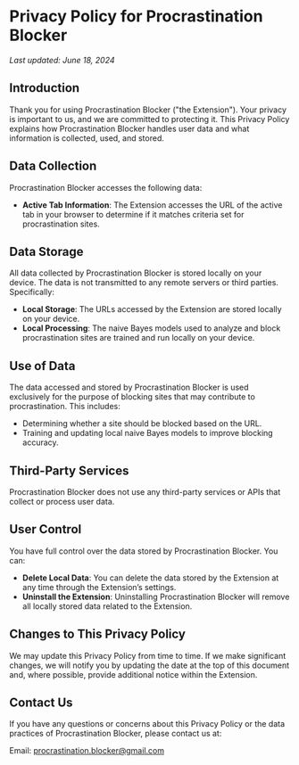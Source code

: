 # Privacy Policy for Procrastination Blocker

_Last updated: June 18, 2024_

## Introduction

Thank you for using Procrastination Blocker ("the Extension"). Your privacy is important to us, and we are committed to protecting it. This Privacy Policy explains how Procrastination Blocker handles user data and what information is collected, used, and stored.

## Data Collection

Procrastination Blocker accesses the following data:

- **Active Tab Information**: The Extension accesses the URL of the active tab in your browser to determine if it matches criteria set for procrastination sites.

## Data Storage

All data collected by Procrastination Blocker is stored locally on your device. The data is not transmitted to any remote servers or third parties. Specifically:

- **Local Storage**: The URLs accessed by the Extension are stored locally on your device.
- **Local Processing**: The naive Bayes models used to analyze and block procrastination sites are trained and run locally on your device.

## Use of Data

The data accessed and stored by Procrastination Blocker is used exclusively for the purpose of blocking sites that may contribute to procrastination. This includes:

- Determining whether a site should be blocked based on the URL.
- Training and updating local naive Bayes models to improve blocking accuracy.

## Third-Party Services

Procrastination Blocker does not use any third-party services or APIs that collect or process user data.

## User Control

You have full control over the data stored by Procrastination Blocker. You can:

- **Delete Local Data**: You can delete the data stored by the Extension at any time through the Extension’s settings.
- **Uninstall the Extension**: Uninstalling Procrastination Blocker will remove all locally stored data related to the Extension.

## Changes to This Privacy Policy

We may update this Privacy Policy from time to time. If we make significant changes, we will notify you by updating the date at the top of this document and, where possible, provide additional notice within the Extension.

## Contact Us

If you have any questions or concerns about this Privacy Policy or the data practices of Procrastination Blocker, please contact us at:

Email: procrastination.blocker@gmail.com
